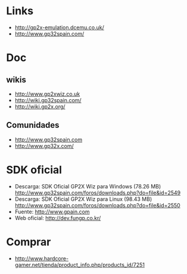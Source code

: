 

# Links #
  * http://gp2x-emulation.dcemu.co.uk/
  * http://www.gp32spain.com/
# Doc #
## wikis ##
  * http://www.gp2xwiz.co.uk
  * http://wiki.gp32spain.com/
  * http://wiki.gp2x.org/
## Comunidades ##
  * http://www.gp32spain.com
  * http://www.gp32x.com/
# SDK oficial #
  * Descarga: SDK Oficial GP2X Wiz para Windows (78.26 MB) http://www.gp32spain.com/foros/downloads.php?do=file&id=2549
  * Descarga: SDK Oficial GP2X Wiz para Linux (98.43 MB) http://www.gp32spain.com/foros/downloads.php?do=file&id=2550
  * Fuente: http://www.gpain.com
  * Web oficial: http://dev.fungp.co.kr/
# Comprar #
  * http://www.hardcore-gamer.net/tienda/product_info.php/products_id/7251